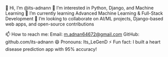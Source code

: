 👋 Hi, I’m @its-adnann
👀 I’m interested in Python, Django, and Machine Learning
🌱 I’m currently learning Advanced Machine Learning & Full-Stack Development
💞️ I’m looking to collaborate on AI/ML projects, Django-based web apps, and open-source contributions

📫 How to reach me:
Email: m.adnan64672@gmail.com
GitHub: github.com/its-adnann
😄 Pronouns: Its_LeGenD
⚡ Fun fact: I built a heart disease prediction app with 95% accuracy!

<!---
its-adnann is a ✨ special ✨ repository because its `README.md` (this file) appears on your GitHub profile.
You can click the Preview link to take a look at your changes.
--->
